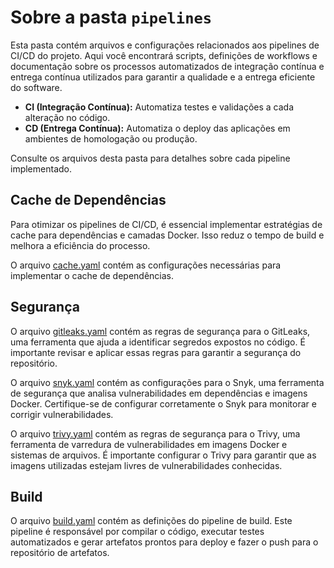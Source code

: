 # Sobre a pasta `pipelines`

Esta pasta contém arquivos e configurações relacionados aos pipelines de CI/CD do projeto. Aqui você encontrará scripts, definições de workflows e documentação sobre os processos automatizados de integração contínua e entrega contínua utilizados para garantir a qualidade e a entrega eficiente do software.

- **CI (Integração Contínua):** Automatiza testes e validações a cada alteração no código.
- **CD (Entrega Contínua):** Automatiza o deploy das aplicações em ambientes de homologação ou produção.

Consulte os arquivos desta pasta para detalhes sobre cada pipeline implementado.

## Cache de Dependências

Para otimizar os pipelines de CI/CD, é essencial implementar estratégias de cache para dependências e camadas Docker. Isso reduz o tempo de build e melhora a eficiência do processo.

O arquivo [cache.yaml](./cache/cache.yaml) contém as configurações necessárias para implementar o cache de dependências. 

## Segurança

O arquivo [gitleaks.yaml](./security/gitleaks.yaml) contém as regras de segurança para o GitLeaks, uma ferramenta que ajuda a identificar segredos expostos no código. É importante revisar e aplicar essas regras para garantir a segurança do repositório.

O arquivo [snyk.yaml](./security/snyk.yaml) contém as configurações para o Snyk, uma ferramenta de segurança que analisa vulnerabilidades em dependências e imagens Docker. Certifique-se de configurar corretamente o Snyk para monitorar e corrigir vulnerabilidades.

O arquivo [trivy.yaml](./security/trivy.yaml) contém as regras de segurança para o Trivy, uma ferramenta de varredura de vulnerabilidades em imagens Docker e sistemas de arquivos. É importante configurar o Trivy para garantir que as imagens utilizadas estejam livres de vulnerabilidades conhecidas.


## Build

O arquivo [build.yaml](./build/build.yaml) contém as definições do pipeline de build. Este pipeline é responsável por compilar o código, executar testes automatizados e gerar artefatos prontos para deploy e fazer o push para o repositório de artefatos.

